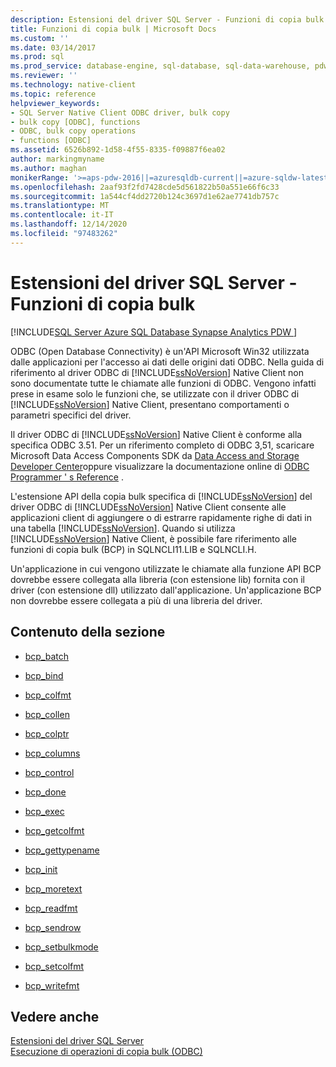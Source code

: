 ```yaml
---
description: Estensioni del driver SQL Server - Funzioni di copia bulk
title: Funzioni di copia bulk | Microsoft Docs
ms.custom: ''
ms.date: 03/14/2017
ms.prod: sql
ms.prod_service: database-engine, sql-database, sql-data-warehouse, pdw
ms.reviewer: ''
ms.technology: native-client
ms.topic: reference
helpviewer_keywords:
- SQL Server Native Client ODBC driver, bulk copy
- bulk copy [ODBC], functions
- ODBC, bulk copy operations
- functions [ODBC]
ms.assetid: 6526b892-1d58-4f55-8335-f09887f6ea02
author: markingmyname
ms.author: maghan
monikerRange: '>=aps-pdw-2016||=azuresqldb-current||=azure-sqldw-latest||>=sql-server-2016||>=sql-server-linux-2017||=azuresqldb-mi-current'
ms.openlocfilehash: 2aaf93f2fd7428cde5d561822b50a551e66f6c33
ms.sourcegitcommit: 1a544cf4dd2720b124c3697d1e62ae7741db757c
ms.translationtype: MT
ms.contentlocale: it-IT
ms.lasthandoff: 12/14/2020
ms.locfileid: "97483262"
---
```

# <a name="sql-server-driver-extensions---bulk-copy-functions"></a>Estensioni del driver SQL Server - Funzioni di copia bulk
[!INCLUDE[SQL Server Azure SQL Database Synapse Analytics PDW ](../../includes/applies-to-version/sql-asdb-asdbmi-asa-pdw.md)]

  ODBC (Open Database Connectivity) è un'API Microsoft Win32 utilizzata dalle applicazioni per l'accesso ai dati delle origini dati ODBC. Nella guida di riferimento al driver ODBC di [!INCLUDE[ssNoVersion](../../includes/ssnoversion-md.md)] Native Client non sono documentate tutte le chiamate alle funzioni di ODBC. Vengono infatti prese in esame solo le funzioni che, se utilizzate con il driver ODBC di [!INCLUDE[ssNoVersion](../../includes/ssnoversion-md.md)] Native Client, presentano comportamenti o parametri specifici del driver.  
  
 Il driver ODBC di [!INCLUDE[ssNoVersion](../../includes/ssnoversion-md.md)] Native Client è conforme alla specifica ODBC 3.51. Per un riferimento completo di ODBC 3,51, scaricare Microsoft Data Access Components SDK da [Data Access and Storage Developer Center](https://go.microsoft.com/fwlink?linkid=4173)oppure visualizzare la documentazione online di [ODBC Programmer ' s Reference](../../odbc/reference/odbc-programmer-s-reference.md) .  
 
 L'estensione API della copia bulk specifica di [!INCLUDE[ssNoVersion](../../includes/ssnoversion-md.md)] del driver ODBC di [!INCLUDE[ssNoVersion](../../includes/ssnoversion-md.md)] Native Client consente alle applicazioni client di aggiungere o di estrarre rapidamente righe di dati in una tabella [!INCLUDE[ssNoVersion](../../includes/ssnoversion-md.md)].  Quando si utilizza [!INCLUDE[ssNoVersion](../../includes/ssnoversion-md.md)] Native Client, è possibile fare riferimento alle funzioni di copia bulk (BCP) in SQLNCLI11.LIB e SQLNCLI.H.  
  
 Un'applicazione in cui vengono utilizzate le chiamate alla funzione API BCP dovrebbe essere collegata alla libreria (con estensione lib) fornita con il driver (con estensione dll) utilizzato dall'applicazione. Un'applicazione BCP non dovrebbe essere collegata a più di una libreria del driver.  
  
## <a name="in-this-section"></a>Contenuto della sezione  
  
-   [bcp_batch](../../relational-databases/native-client-odbc-extensions-bulk-copy-functions/bcp-batch.md)  
  
-   [bcp_bind](../../relational-databases/native-client-odbc-extensions-bulk-copy-functions/bcp-bind.md)  
  
-   [bcp_colfmt](../../relational-databases/native-client-odbc-extensions-bulk-copy-functions/bcp-colfmt.md)  
  
-   [bcp_collen](../../relational-databases/native-client-odbc-extensions-bulk-copy-functions/bcp-collen.md)  
  
-   [bcp_colptr](../../relational-databases/native-client-odbc-extensions-bulk-copy-functions/bcp-colptr.md)  
  
-   [bcp_columns](../../relational-databases/native-client-odbc-extensions-bulk-copy-functions/bcp-columns.md)  
  
-   [bcp_control](../../relational-databases/native-client-odbc-extensions-bulk-copy-functions/bcp-control.md)  
  
-   [bcp_done](../../relational-databases/native-client-odbc-extensions-bulk-copy-functions/bcp-done.md)  
  
-   [bcp_exec](../../relational-databases/native-client-odbc-extensions-bulk-copy-functions/bcp-exec.md)  
  
-   [bcp_getcolfmt](../../relational-databases/native-client-odbc-extensions-bulk-copy-functions/bcp-getcolfmt.md)  
  
-   [bcp_gettypename](../../relational-databases/native-client-odbc-extensions-bulk-copy-functions/bcp-gettypename.md)  
  
-   [bcp_init](../../relational-databases/native-client-odbc-extensions-bulk-copy-functions/bcp-init.md)  
  
-   [bcp_moretext](../../relational-databases/native-client-odbc-extensions-bulk-copy-functions/bcp-moretext.md)  
  
-   [bcp_readfmt](../../relational-databases/native-client-odbc-extensions-bulk-copy-functions/bcp-readfmt.md)  
  
-   [bcp_sendrow](../../relational-databases/native-client-odbc-extensions-bulk-copy-functions/bcp-sendrow.md)  
  
-   [bcp_setbulkmode](../../relational-databases/native-client-odbc-extensions-bulk-copy-functions/bcp-setbulkmode.md)  
  
-   [bcp_setcolfmt](../../relational-databases/native-client-odbc-extensions-bulk-copy-functions/bcp-setcolfmt.md)  
  
-   [bcp_writefmt](../../relational-databases/native-client-odbc-extensions-bulk-copy-functions/bcp-writefmt.md)  
  
## <a name="see-also"></a>Vedere anche  
 [Estensioni del driver SQL Server]()   
 [Esecuzione di operazioni di copia bulk &#40;ODBC&#41;](../../relational-databases/native-client-odbc-bulk-copy-operations/performing-bulk-copy-operations-odbc.md)  
  
